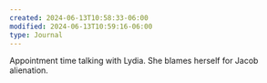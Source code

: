 ```yaml
---
created: 2024-06-13T10:58:33-06:00
modified: 2024-06-13T10:59:16-06:00
type: Journal
---
```


Appointment time talking with Lydia. She blames herself for Jacob alienation.
